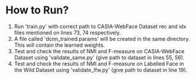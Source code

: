 # How to Run?
1. Run 'train.py' with correct path to CASIA-WebFace Dataset rec and idx files mentioned on lines 73, 74 respectively.
2. A file called 'dcnn_trained.params' will be created in the same directory. This will contain the learned weights.
3. Test and check the results of NMI and F-measure on CASIA-WebFace Dataset using 'validate_same.py' (give path to dataset in lines 55, 56).
4. Test and check the results of NMI and F-measure on Labelled Face in the Wild Dataset using 'validate_lfw.py' (give path to dataset in line 19).



